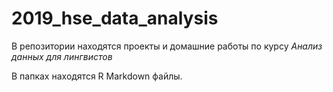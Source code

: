 # 2019_hse_data_analysis

В репозитории находятся проекты и домашние работы по курсу *Анализ данных для лингвистов*

В папках находятся R Markdown файлы.
